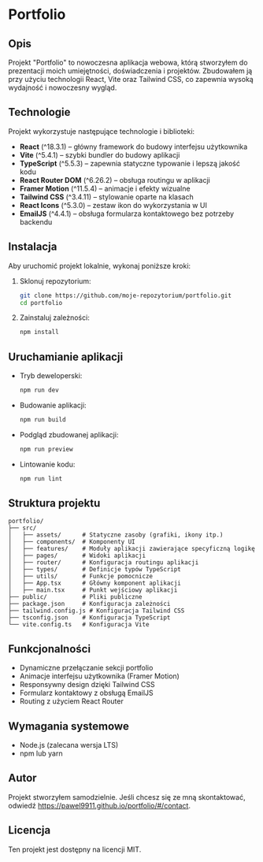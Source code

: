# Portfolio

## Opis

Projekt "Portfolio" to nowoczesna aplikacja webowa, którą stworzyłem do prezentacji moich umiejętności, doświadczenia i projektów. Zbudowałem ją przy użyciu technologii React, Vite oraz Tailwind CSS, co zapewnia wysoką wydajność i nowoczesny wygląd.

## Technologie

Projekt wykorzystuje następujące technologie i biblioteki:

- **React** (^18.3.1) – główny framework do budowy interfejsu użytkownika
- **Vite** (^5.4.1) – szybki bundler do budowy aplikacji
- **TypeScript** (^5.5.3) – zapewnia statyczne typowanie i lepszą jakość kodu
- **React Router DOM** (^6.26.2) – obsługa routingu w aplikacji
- **Framer Motion** (^11.5.4) – animacje i efekty wizualne
- **Tailwind CSS** (^3.4.11) – stylowanie oparte na klasach
- **React Icons** (^5.3.0) – zestaw ikon do wykorzystania w UI
- **EmailJS** (^4.4.1) – obsługa formularza kontaktowego bez potrzeby backendu

## Instalacja

Aby uruchomić projekt lokalnie, wykonaj poniższe kroki:

1. Sklonuj repozytorium:
   ```sh
   git clone https://github.com/moje-repozytorium/portfolio.git
   cd portfolio
   ```
2. Zainstaluj zależności:
   ```sh
   npm install
   ```

## Uruchamianie aplikacji

- Tryb deweloperski:
  ```sh
  npm run dev
  ```
- Budowanie aplikacji:
  ```sh
  npm run build
  ```
- Podgląd zbudowanej aplikacji:
  ```sh
  npm run preview
  ```
- Lintowanie kodu:
  ```sh
  npm run lint
  ```

## Struktura projektu

```
portfolio/
├── src/
│   ├── assets/      # Statyczne zasoby (grafiki, ikony itp.)
│   ├── components/  # Komponenty UI
│   ├── features/    # Moduły aplikacji zawierające specyficzną logikę
│   ├── pages/       # Widoki aplikacji
│   ├── router/      # Konfiguracja routingu aplikacji
│   ├── types/       # Definicje typów TypeScript
│   ├── utils/       # Funkcje pomocnicze
│   ├── App.tsx      # Główny komponent aplikacji
│   ├── main.tsx     # Punkt wejściowy aplikacji
├── public/          # Pliki publiczne
├── package.json     # Konfiguracja zależności
├── tailwind.config.js # Konfiguracja Tailwind CSS
├── tsconfig.json    # Konfiguracja TypeScript
└── vite.config.ts   # Konfiguracja Vite
```

## Funkcjonalności

- Dynamiczne przełączanie sekcji portfolio
- Animacje interfejsu użytkownika (Framer Motion)
- Responsywny design dzięki Tailwind CSS
- Formularz kontaktowy z obsługą EmailJS
- Routing z użyciem React Router

## Wymagania systemowe

- Node.js (zalecana wersja LTS)
- npm lub yarn

## Autor

Projekt stworzyłem samodzielnie. Jeśli chcesz się ze mną skontaktować, odwiedź https://pawel9911.github.io/portfolio/#/contact.

## Licencja

Ten projekt jest dostępny na licencji MIT.
